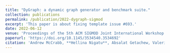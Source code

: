 ```yaml
---
title: "DyGraph: a dynamic graph generator and benchmark suite."
collection: publications
permalink: /publication/2022-dygraph-sigmod
excerpt: 'This paper is about fixing template issue #693.'
date: 2022-06-12
venue: 'Proceedings of the 5th ACM SIGMOD Joint International Workshop on Graph Data Management Experiences & Systems (GRADES) and Network Data Analytics (NDA).'
paperurl: 'https://doi.org/10.1145/3534540.3534692'
citation: 'Andrew McCrabb, **Hellina Nigatu**, Absalat Getachew, Valeria Bertacco. (2022). &quot;DyGraph: a dynamic graph generator and benchmark suite.&quot; <i>Proceedings of the 5th ACM SIGMOD Joint International Workshop on Graph Data Management Experiences & Systems (GRADES) and Network Data Analytics (NDA).</i>'
---
```



